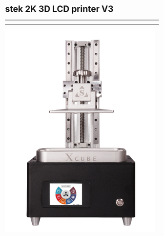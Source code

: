 
stek 2K 3D LCD printer V3
===

<hr>
<hr>

![Image text](https://raw.githubusercontent.com/stekstudio/stek_LCD_3D_printer/master/xCubeV3/v3_jpg.png)
